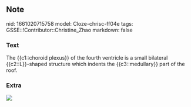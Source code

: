 ## Note
nid: 1661020715758
model: Cloze-chrisc-ff04e
tags: GSSE::!Contributor::Christine_Zhao
markdown: false

### Text
<div>
  <div>
    <div>
      <div>
        The {{c1::choroid plexus}} of the fourth ventricle is a
        small bilateral {{c2::L}}-shaped structure which indents
        the {{c3::medullary}} part of the roof.
      </div>
    </div>
  </div>
</div>

### Extra
<img src="Screen%20Shot%202021-08-14%20at%209.14.09%20am.png">

